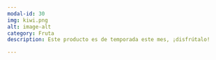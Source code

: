 ```yaml
---
modal-id: 30
img: kiwi.png
alt: image-alt
category: Fruta
description: Este producto es de temporada este mes, ¡disfrútalo!

---
```

